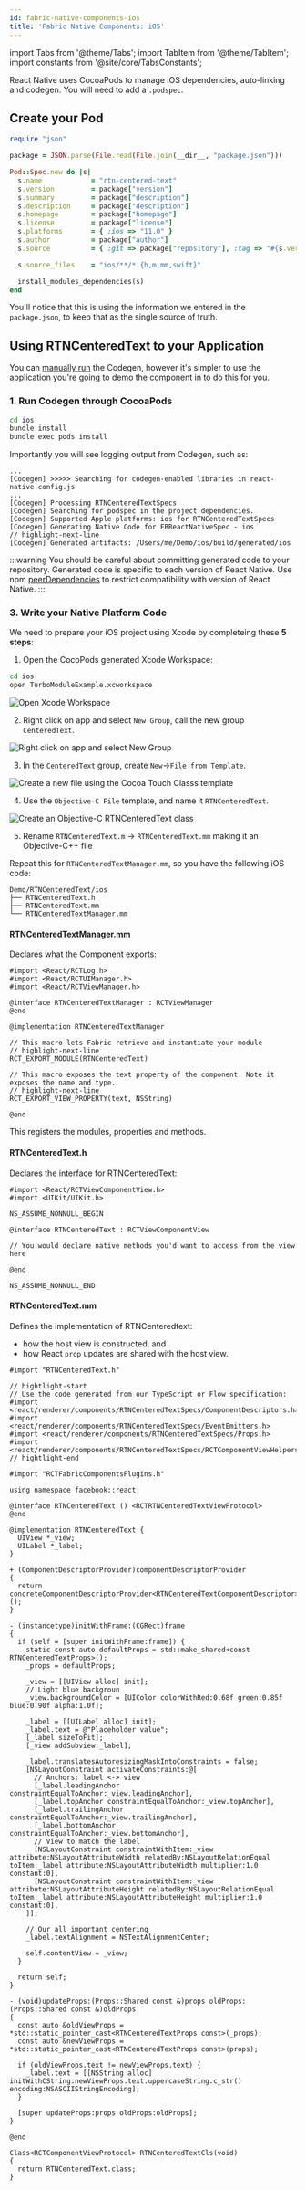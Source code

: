 ```yaml
---
id: fabric-native-components-ios
title: 'Fabric Native Components: iOS'
---
```


import Tabs from '@theme/Tabs'; import TabItem from '@theme/TabItem'; import constants from '@site/core/TabsConstants';

React Native uses CocoaPods to manage iOS dependencies, auto-linking and codegen. You will need to add a `.podspec`.

## Create your Pod

```ruby title="Demo/RTNCenteredText/rtn-centered-text.podspec"
require "json"

package = JSON.parse(File.read(File.join(__dir__, "package.json")))

Pod::Spec.new do |s|
  s.name            = "rtn-centered-text"
  s.version         = package["version"]
  s.summary         = package["description"]
  s.description     = package["description"]
  s.homepage        = package["homepage"]
  s.license         = package["license"]
  s.platforms       = { :ios => "11.0" }
  s.author          = package["author"]
  s.source          = { :git => package["repository"], :tag => "#{s.version}" }

  s.source_files    = "ios/**/*.{h,m,mm,swift}"

  install_modules_dependencies(s)
end
```

You'll notice that this is using the information we entered in the `package.json`, to keep that as the single source of truth.

## Using RTNCenteredText to your Application

You can [manually run](the-new-architecture/codegen-cli) the Codegen, however it's simpler to use the application you're going to demo the component in to do this for you.

### 1. Run Codegen through CocoaPods

```bash
cd ios
bundle install
bundle exec pods install
```

Importantly you will see logging output from Codegen, such as:

```log
...
[Codegen] >>>>> Searching for codegen-enabled libraries in react-native.config.js
...
[Codegen] Processing RTNCenteredTextSpecs
[Codegen] Searching for podspec in the project dependencies.
[Codegen] Supported Apple platforms: ios for RTNCenteredTextSpecs
[Codegen] Generating Native Code for FBReactNativeSpec - ios
// highlight-next-line
[Codegen] Generated artifacts: /Users/me/Demo/ios/build/generated/ios
```

:::warning
You should be careful about committing generated code to your repository. Generated code is specific to each version of React Native. Use npm [peerDependencies](https://nodejs.org/en/blog/npm/peer-dependencies) to restrict compatibility with version of React Native.
:::

### 3. Write your Native Platform Code

We need to prepare your iOS project using Xcode by completeing these **5 steps**:

1. Open the CocoPods generated Xcode Workspace:

```bash
cd ios
open TurboModuleExample.xcworkspace
```

<img class="half-size" alt="Open Xcode Workspace" src="/docs/assets/fabric-native-components/1.webp" />

2. Right click on app and select <code>New Group</code>, call the new group `CenteredText`.

<img class="half-size" alt="Right click on app and select New Group" src="/docs/assets/fabric-native-components/2.webp" />

3. In the `CenteredText` group, create <code>New</code>→<code>File from Template</code>.

<img class="half-size" alt="Create a new file using the Cocoa Touch Classs template" src="/docs/assets/fabric-native-components/3.webp" />

4. Use the <code>Objective-C File</code> template, and name it <code>RTNCenteredText</code>.

<img class="half-size" alt="Create an Objective-C RTNCenteredText class" src="/docs/assets/fabric-native-components/4.webp" />

5. Rename <code>RTNCenteredText.m</code> → <code>RTNCenteredText.mm</code> making it an Objective-C++ file

Repeat this for `RTNCenteredTextManager.mm`, so you have the following iOS code:

```
Demo/RTNCenteredText/ios
├── RTNCenteredText.h
├── RTNCenteredText.mm
└── RTNCenteredTextManager.mm
```

#### RTNCenteredTextManager.mm

Declares what the Component exports:

```objc title="Demo/RTNCenteredText/ios/RTNCenteredTextManager.mm"
#import <React/RCTLog.h>
#import <React/RCTUIManager.h>
#import <React/RCTViewManager.h>

@interface RTNCenteredTextManager : RCTViewManager
@end

@implementation RTNCenteredTextManager

// This macro lets Fabric retrieve and instantiate your module
// highlight-next-line
RCT_EXPORT_MODULE(RTNCenteredText)

// This macro exposes the text property of the component. Note it exposes the name and type.
// highlight-next-line
RCT_EXPORT_VIEW_PROPERTY(text, NSString)

@end
```

This registers the modules, properties and methods.

#### RTNCenteredText.h

Declares the interface for RTNCenteredText:

```objc title="Demo/RTNCenteredText/RTNCenteredText.h"
#import <React/RCTViewComponentView.h>
#import <UIKit/UIKit.h>

NS_ASSUME_NONNULL_BEGIN

@interface RTNCenteredText : RCTViewComponentView

// You would declare native methods you'd want to access from the view here

@end

NS_ASSUME_NONNULL_END
```

#### RTNCenteredText.mm

Defines the implementation of RTNCenteredtext:

- how the host view is constructed, and
- how React `prop` updates are shared with the host view.

```objc title="Demo/RTNCenteredText/RTNCenteredText.mm"
#import "RTNCenteredText.h"

// hightlight-start
// Use the code generated from our TypeScript or Flow specification:
#import <react/renderer/components/RTNCenteredTextSpecs/ComponentDescriptors.h>
#import <react/renderer/components/RTNCenteredTextSpecs/EventEmitters.h>
#import <react/renderer/components/RTNCenteredTextSpecs/Props.h>
#import <react/renderer/components/RTNCenteredTextSpecs/RCTComponentViewHelpers.h>
// hightlight-end

#import "RCTFabricComponentsPlugins.h"

using namespace facebook::react;

@interface RTNCenteredText () <RCTRTNCenteredTextViewProtocol>
@end

@implementation RTNCenteredText {
  UIView *_view;
  UILabel *_label;
}

+ (ComponentDescriptorProvider)componentDescriptorProvider
{
  return concreteComponentDescriptorProvider<RTNCenteredTextComponentDescriptor>();
}

- (instancetype)initWithFrame:(CGRect)frame
{
  if (self = [super initWithFrame:frame]) {
    static const auto defaultProps = std::make_shared<const RTNCenteredTextProps>();
    _props = defaultProps;

    _view = [[UIView alloc] init];
    // Light blue backgroun
    _view.backgroundColor = [UIColor colorWithRed:0.68f green:0.85f blue:0.90f alpha:1.0f];

    _label = [[UILabel alloc] init];
    _label.text = @"Placeholder value";
    [_label sizeToFit];
    [_view addSubview:_label];

    _label.translatesAutoresizingMaskIntoConstraints = false;
    [NSLayoutConstraint activateConstraints:@[
      // Anchors: label <-> view
      [_label.leadingAnchor constraintEqualToAnchor:_view.leadingAnchor],
      [_label.topAnchor constraintEqualToAnchor:_view.topAnchor],
      [_label.trailingAnchor constraintEqualToAnchor:_view.trailingAnchor],
      [_label.bottomAnchor constraintEqualToAnchor:_view.bottomAnchor],
      // View to match the label
      [NSLayoutConstraint constraintWithItem:_view attribute:NSLayoutAttributeWidth relatedBy:NSLayoutRelationEqual toItem:_label attribute:NSLayoutAttributeWidth multiplier:1.0 constant:0],
      [NSLayoutConstraint constraintWithItem:_view attribute:NSLayoutAttributeHeight relatedBy:NSLayoutRelationEqual toItem:_label attribute:NSLayoutAttributeHeight multiplier:1.0 constant:0],
    ]];

    // Our all important centering
    _label.textAlignment = NSTextAlignmentCenter;

    self.contentView = _view;
  }

  return self;
}

- (void)updateProps:(Props::Shared const &)props oldProps:(Props::Shared const &)oldProps
{
  const auto &oldViewProps = *std::static_pointer_cast<RTNCenteredTextProps const>(_props);
  const auto &newViewProps = *std::static_pointer_cast<RTNCenteredTextProps const>(props);

  if (oldViewProps.text != newViewProps.text) {
    _label.text = [[NSString alloc] initWithCString:newViewProps.text.uppercaseString.c_str() encoding:NSASCIIStringEncoding];
  }

  [super updateProps:props oldProps:oldProps];
}

@end

Class<RCTComponentViewProtocol> RTNCenteredTextCls(void)
{
  return RTNCenteredText.class;
}
```
